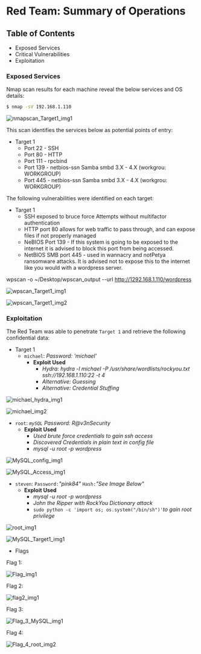 # Red Team: Summary of Operations

## Table of Contents
- Exposed Services
- Critical Vulnerabilities
- Exploitation

### Exposed Services

Nmap scan results for each machine reveal the below services and OS details:

```bash
$ nmap -sV 192.168.1.110
```

![nmapscan_Target1_img1]()

This scan identifies the services below as potential points of entry:
- Target 1
  - Port 22 - SSH
  - Port 80 - HTTP
  - Port 111 - rpcbind
  - Port 139 - netbios-ssn Samba smbd 3.X - 4.X (workgrou: WORKGROUP)
  - Port 445 - netbios-ssn Samba smbd 3.X - 4.X (workgrou: WORKGROUP)

The following vulnerabilities were identified on each target:
- Target 1
  - SSH exposed to bruce force Attempts without multifactor authentication
  - HTTP port 80 allows for web traffic to pass through, and can expose files if not properly managed
  - NeBIOS Port 139 - If this system is going to be exposed to the internet it is advised to block this port from being accessed.
  - NetBIOS SMB port 445 - used in wannacry and notPetya ransomware attacks.  It is advised not to expose this to the internet like you would with a wordpress server.

wpscan -o ~/Desktop/wpscan_output --url http://1292.168.1.110/wordpress

![wpscan_Target1_img1](Images/Flag1_WPScan_1_Target1.png)

![wpscan_Target1_img2](Images/flag1_WPScan_2_Target1.png)

### Exploitation

The Red Team was able to penetrate `Target 1` and retrieve the following confidential data:
- Target 1
  - `michael`: _Password: 'michael'_
    - **Exploit Used**
      - _Hydra: hydra -l michael -P /usr/share/wordlists/rockyou.txt ssh://192.168.1.110:22 -t 4_
      - _Alternative: Guessing_
      - _Alternative: Credential Stuffing_

![michael_hydra_img1](Images/hydra_michael_BruteForce.png)

![michael_img2](Images/Flag2.png)

  - `root`: _`mySQL` Password: R@v3nSecurity_
    - **Exploit Used**
      - _Used brute force credentials to gain ssh access_
      - _Discovered Credentials in plain text in config file_
      - _mysql -u root -p wordpress_

![MySQL_config_img1](Images/wordpress_Config.png)

![MySQL_Access_img1](Images/MySQL_Access.png)
  - `steven`: `Password:`_"pink84"_ `Hash:`_"See Image Below"_
    - **Exploit Used**
      - _mysql -u root -p wordpress_
      - _John the Ripper with RockYou Dictionary attack_
      - `sudo python -c 'import os; os.system("/bin/sh")'`_to gain root privilege_

![root_img1](Images/root_level_access.png)

![MySQL_Target1_img1](Images/Flag3_MySql.png)


- Flags

Flag 1:

![Flag_img1](Images/Flag_1.png)


Flag 2:

![flag2_img1](Images/Flag2.png)

Flag 3:

![Flag_3_MySQL_img1](Images/Flag3_MySql.png)

Flag 4:

![Flag_4_root_img2](Images/Flag4_root.png)
